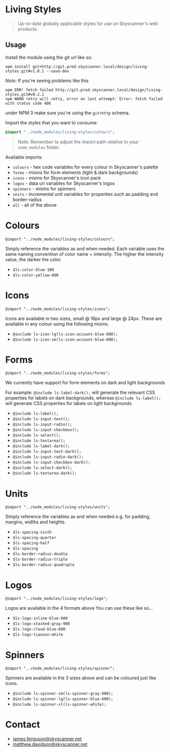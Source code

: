 # Living Styles
> Up-to-date globally applicable styles for use on Skyscanner's web products.

## Usage

Install the module using the git url like so:

```shell
npm install git+http://git.prod.skyscanner.local/design/living-styles.git#v1.0.1 --save-dev
```

*Note:* If you're seeing problems like this
```
npm ERR! fetch failed http://git.prod.skyscanner.local/design/living-styles.git#v0.2.1
npm WARN retry will retry, error on last attempt: Error: fetch failed with status code 406
```
under NPM 3 make sure you're using the `git+http` schema.

Import the styles that you want to consume:

```scss
@import "../node_modules/living-styles/colours";
```

> Note: Remember to adjust the import path relative to your `node_modules` folder.

Available imports:

- `colours` - hex code variables for every colour in Skyscanner's palette
- `forms` - mixins for form elements (light & dark backgrounds)
- `icons` - mixins for Skyscanner's icon pack 
- `logos` - data uri variables for Skyscanner's logos
- `spinners` - mixins for spinners
- `units` - incremental unit variables for properties such as padding and border-radius
- `all` - all of the above

# Colours

`@import "../node_modules/living-styles/colours";`

Simply reference the variables as and when needed. Each variable uses the same naming convention of color name + intensity. The higher the intensity value, the darker the color.
- `$ls-color-blue-100`
- `$ls-color-yellow-800`

# Icons

`@import "../node_modules/living-styles/icons";`

Icons are available in two sizes, small @ 16px and large @ 24px. These are available in any colour using the following mixins.
- `@include ls-icon-lg(ls-icon-account-blue-600);`
- `@include ls-icon-sm(ls-icon-account-blue-600);`

# Forms
`@import "../node_modules/living-styles/forms";`

We currently have support for form elements on dark and light backgrounds

For example: `@include ls-label-dark();` will generate the relevant CSS properties for labels on dark backgrounds, whereas `@include ls-label();` will generate CSS properties for labels on light backgrounds.
- `@include ls-label();`
- `@include ls-input-text();`
- `@include ls-input-radio();`
- `@include ls-input-checkbox();`
- `@include ls-select();`
- `@include ls-textarea();`
- `@include ls-label-dark();`
- `@include ls-input-text-dark();`
- `@include ls-input-radio-dark();`
- `@include ls-input-checkbox-dark();`
- `@include ls-select-dark();`
- `@include ls-textarea-dark();`

# Units

`@import "../node_modules/living-styles/units";`

Simply reference the variables as and when needed e.g. for padding, margins, widths and heights.
- `$ls-spacing-sixth`
- `$ls-spacing-quarter`
- `$ls-spacing-half`
- `$ls-spacing`
- `$ls-border-radius-double`
- `$ls-border-radius-triple`
- `$ls-border-radius-quadruple`

# Logos

`@import "../node_modules/living-styles/logo";`

Logos are available in the 4 formats above You can use these like so...
- `$ls-logo-inline-blue-600`
- `$ls-logo-stacked-gray-900`
- `$ls-logo-cloud-blue-600`
- `$ls-logo-tianxun-white`

# Spinners

`@import "../node_modules/living-styles/spinner";`

Spinners are available in the 3 sizes above and can be coloured just like icons.
- `@include ls-spinner-sm(ls-spinner-gray-900);`
- `@include ls-spinner-lg(ls-spinner-blue-600);`
- `@include ls-spinner-xl(ls-spinner-white);`

# Contact
- james.ferguson@skyscanner.net
- matthew.davidson@skyscanner.net
